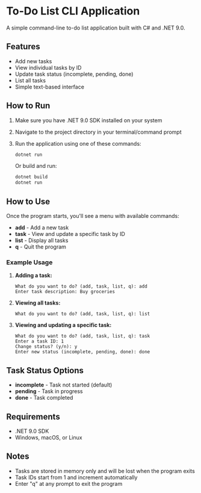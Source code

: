 # To-Do List CLI Application

A simple command-line to-do list application built with C# and .NET 9.0.

## Features

- Add new tasks
- View individual tasks by ID
- Update task status (incomplete, pending, done)
- List all tasks
- Simple text-based interface

## How to Run

1. Make sure you have .NET 9.0 SDK installed on your system
2. Navigate to the project directory in your terminal/command prompt
3. Run the application using one of these commands:

   ```bash
   dotnet run
   ```

   Or build and run:

   ```bash
   dotnet build
   dotnet run
   ```

## How to Use

Once the program starts, you'll see a menu with available commands:

- **add** - Add a new task
- **task** - View and update a specific task by ID
- **list** - Display all tasks
- **q** - Quit the program

### Example Usage

1. **Adding a task:**

   ```text
   What do you want to do? (add, task, list, q): add
   Enter task description: Buy groceries
   ```

2. **Viewing all tasks:**

   ```text
   What do you want to do? (add, task, list, q): list
   ```

3. **Viewing and updating a specific task:**

   ```text
   What do you want to do? (add, task, list, q): task
   Enter a task ID: 1
   Change status? (y/n): y
   Enter new status (incomplete, pending, done): done
   ```

## Task Status Options

- **incomplete** - Task not started (default)
- **pending** - Task in progress
- **done** - Task completed

## Requirements

- .NET 9.0 SDK
- Windows, macOS, or Linux

## Notes

- Tasks are stored in memory only and will be lost when the program exits
- Task IDs start from 1 and increment automatically
- Enter "q" at any prompt to exit the program
